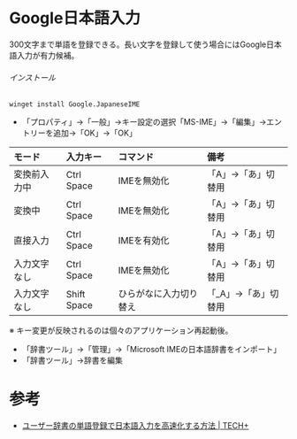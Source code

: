 # Google日本語入力

300文字まで単語を登録できる。長い文字を登録して使う場合にはGoogle日本語入力が有力候補。

###### インストール

    winget install Google.JapaneseIME

- 「プロパティ」→「一般」→キー設定の選択「MS-IME」→「編集」→エントリーを追加→「OK」→「OK」

|モード|入力キー|コマンド|備考|
|:---|:---|:---|:---|
|変換前入力中|Ctrl Space|IMEを無効化|「A」→「あ」切替用|
|変換中|Ctrl Space|IMEを無効化|「A」→「あ」切替用|
|直接入力|Ctrl Space|IMEを有効化|「A」→「あ」切替用|
|入力文字なし|Ctrl Space|IMEを無効化|「A」→「あ」切替用|
|入力文字なし|Shift Space|ひらがなに入力切り替え|「_A」→「あ」切替用|

※ キー変更が反映されるのは個々のアプリケーション再起動後。

- 「辞書ツール」→「管理」→「Microsoft IMEの日本語辞書をインポート」
- 「辞書ツール」→辞書を編集

# 参考

- [ユーザー辞書の単語登録で日本語入力を高速化する方法 \| TECH\+](https://news.mynavi.jp/article/20211130-2195749/)
